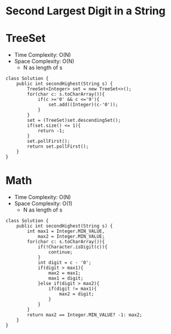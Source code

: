 # Second Largest Digit in a String

# TreeSet

- Time Complexity: O(N)
- Space Complexity: O(N)
  - N as length of s

```
class Solution {
    public int secondHighest(String s) {
        TreeSet<Integer> set = new TreeSet<>();
        for(char c: s.toCharArray()){
            if(c >='0' && c <='9'){
                set.add((Integer)(c-'0'));
            }
        }
        set = (TreeSet)set.descendingSet();
        if(set.size() <= 1){
            return -1;
        }
        set.pollFirst();
        return set.pollFirst();
    }
}
```

# Math

- Time Complexity: O(N)
- Space Complexity: O(1)
  - N as length of s

```
class Solution {
    public int secondHighest(String s) {
        int max1 = Integer.MIN_VALUE,
            max2 = Integer.MIN_VALUE;
        for(char c: s.toCharArray()){
            if(!Character.isDigit(c)){
                continue;
            }
            int digit = c - '0';
            if(digit > max1){
                max2 = max1;
                max1 = digit;
            }else if(digit > max2){
                if(digit != max1){
                    max2 = digit;
                }
            }
        }
        return max2 == Integer.MIN_VALUE? -1: max2;
    }
}
```
